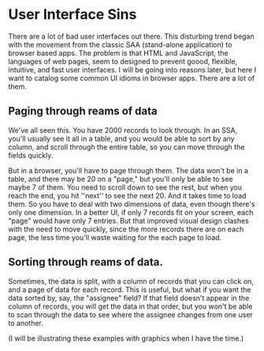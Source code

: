 # User Interface Sins

There are a lot of bad user interfaces out there. This disturbing trend began with the movement from the classic SAA (stand-alone application) to browser based apps. The problem is that HTML and JavaScript, the languages of web pages, seem to designed to prevent goood, flexible, intuitive, and fast user interfaces. I will be going into reasons later, but here I want to catalog some common UI idioms in browser apps. There are a lot of them.

## Paging through reams of data

We've all seen this. You have 2000 records to look through. In an SSA, you'll usually see it all in a table, and you would be able to sort by any column, and scroll through the entire table, so you can move through the fields quickly.

But in a browser, you'll have to page through them. The data won't be in a table, and there may be 20 on a "page," but you'll only be able to see maybe 7 of them. You need to scroll down to see the rest, but when you reach the end, you hit ''next'' to see the next 20. And it takes time to load them. So you have to deal with two dimensions of data, even though there's only one dimension. In a better UI, if only 7 records fit on your screen, each "page" would have only 7 entries. But that improved visual design clashes with the need to move quickly, since the more records there are on each page, the less time you'll waste waiting for the each page to load.

## Sorting through reams of data.

Sometimes, the data is split, with a column of records that you can click on, and a page of data for each record. This is useful, but what if you want the data sorted by, say, the "assignee" field? If that field doesn't appear in the column of records, you will get the data in that order, but you won't be able to scan through the data to see where the assignee changes from one user to another. 

(I will be illustrating these examples with graphics when I have the time.)
